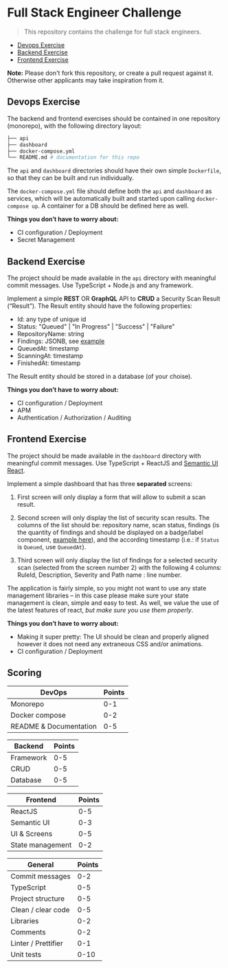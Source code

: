# Full Stack Engineer Challenge

> This repository contains the challenge for full stack engineers.

- [Devops Exercise](#devops-exercise)
- [Backend Exercise](#backend-exercise)
- [Frontend Exercise](#frontend-exercise)

**Note:** Please don't fork this repository, or create a pull request against it. Otherwise other applicants may take inspiration from it.

## Devops Exercise

The backend and frontend exercises should be contained in one repository (monorepo), with the following directory layout:

```bash
├── api
├── dashboard
├── docker-compose.yml
└── README.md # documentation for this repo
```

The `api` and `dashboard` directories should have their own simple `Dockerfile`, so that they can be built and run individually.

The `docker-compose.yml` file should define both the `api` and `dashboard` as services, which will be automatically built and started upon calling `docker-compose up`. A container for a DB should be defined here as well.

__Things you don’t have to worry about:__

- CI configuration / Deployment
- Secret Management

## Backend Exercise

The project should be made available in the `api` directory with meaningful commit messages. Use TypeScript + Node.js and any framework.

Implement a simple **REST** OR **GraphQL** API to **CRUD** a Security Scan Result (“Result”). The Result entity should have the following properties:

- Id: any type of unique id
- Status: "Queued" | "In Progress" | "Success" | "Failure"
- RepositoryName: string
- Findings: JSONB, see [example](example-findings.json)
- QueuedAt: timestamp
- ScanningAt: timestamp
- FinishedAt: timestamp

The Result entity should be stored in a database (of your choise).

__Things you don’t have to worry about:__

- CI configuration / Deployment
- APM
- Authentication / Authorization / Auditing

## Frontend Exercise

The project should be made available in the `dashboard` directory with meaningful commit messages. Use TypeScript + ReactJS and [Semantic UI React](https://react.semantic-ui.com).

Implement a simple dashboard that has three **separated** screens:

1. First screen will only display a form that will allow to submit a scan result.

2. Second screen will only display the list of security scan results. The columns of the list should be: repository name, scan status, findings (is the quantity of findings and should be displayed on a badge/label component, [example here](https://react.semantic-ui.com/elements/label/)), and the according timestamp (i.e.: if `Status` is `Queued`, use `QueuedAt`). 

3. Third screen will only display the list of findings for a selected security scan (selected from the screen number 2) with the following 4 columns: RuleId, Description, Severity and Path name : line number.

The application is fairly simple, so you might not want to use any state management libraries – in this case please make sure your state management is clean, simple and easy to test. As well, we value the use of the latest features of react, _but make sure you use them properly_.

__Things you don’t have to worry about:__

- Making it super pretty: The UI should be clean and properly aligned however it does not
need any extraneous CSS and/or animations. 
- CI configuration / Deployment

## Scoring
| DevOps                 | Points |
|------------------------|--------|
| Monorepo               | 0-1    |
| Docker compose         | 0-2    |
| README & Documentation | 0-5    |

| Backend   | Points |
|-----------|--------|
| Framework | 0-5    |
| CRUD      | 0-5    |
| Database  | 0-5    |

| Frontend         | Points |
|------------------|--------|
| ReactJS          | 0-5    |
| Semantic UI      | 0-3    |
| UI & Screens     | 0-5    |
| State management | 0-2    |

| General             | Points |
|---------------------|--------|
| Commit messages     | 0-2    |
| TypeScript          | 0-5    |
| Project structure   | 0-5    |
| Clean / clear code  | 0-5    |
| Libraries           | 0-2    |
| Comments            | 0-2    |
| Linter / Prettifier | 0-1    |
| Unit tests          | 0-10   |
